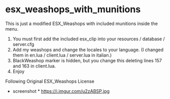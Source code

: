 # esx_weashops_with_munitions

This is just a modified ESX_Weashops with included munitions inside the menu.

1. You must first add the included esx_clip into your resources / database / server.cfg
2. Add my weashops and change the locales to your language. (I changed them in en.lua / client.lua / server.lua in italian.)
4. BlackWeashop marker is hidden, but you change this deleting lines 157 and 163 in client.lua.
3. Enjoy

Following Original ESX_Weashops License

* screenshot *
https://i.imgur.com/u2zABSP.jpg
